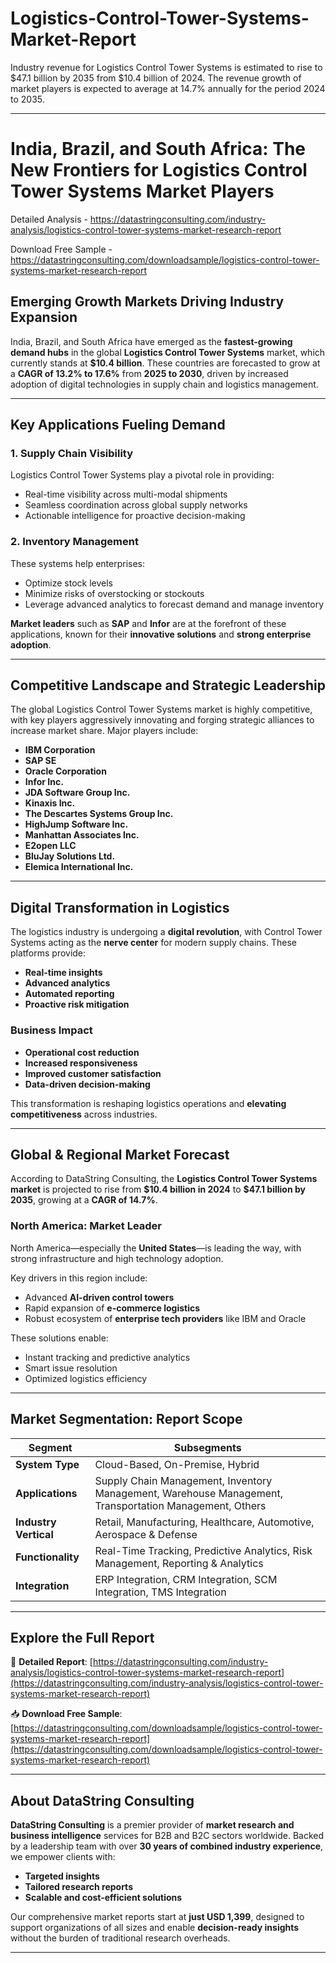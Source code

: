# Logistics-Control-Tower-Systems-Market-Report

Industry revenue for Logistics Control Tower Systems is estimated to rise to $47.1 billion by 2035 from $10.4 billion of 2024. The revenue growth of market players is expected to average at 14.7% annually for the period 2024 to 2035.

---

# **India, Brazil, and South Africa: The New Frontiers for Logistics Control Tower Systems Market Players**

Detailed Analysis - https://datastringconsulting.com/industry-analysis/logistics-control-tower-systems-market-research-report

Download Free Sample - https://datastringconsulting.com/downloadsample/logistics-control-tower-systems-market-research-report

## **Emerging Growth Markets Driving Industry Expansion**

India, Brazil, and South Africa have emerged as the **fastest-growing demand hubs** in the global **Logistics Control Tower Systems** market, which currently stands at **\$10.4 billion**. These countries are forecasted to grow at a **CAGR of 13.2% to 17.6%** from **2025 to 2030**, driven by increased adoption of digital technologies in supply chain and logistics management.

---

## **Key Applications Fueling Demand**

### **1. Supply Chain Visibility**

Logistics Control Tower Systems play a pivotal role in providing:

* Real-time visibility across multi-modal shipments
* Seamless coordination across global supply networks
* Actionable intelligence for proactive decision-making

### **2. Inventory Management**

These systems help enterprises:

* Optimize stock levels
* Minimize risks of overstocking or stockouts
* Leverage advanced analytics to forecast demand and manage inventory

**Market leaders** such as **SAP** and **Infor** are at the forefront of these applications, known for their **innovative solutions** and **strong enterprise adoption**.

---

## **Competitive Landscape and Strategic Leadership**

The global Logistics Control Tower Systems market is highly competitive, with key players aggressively innovating and forging strategic alliances to increase market share. Major players include:

* **IBM Corporation**
* **SAP SE**
* **Oracle Corporation**
* **Infor Inc.**
* **JDA Software Group Inc.**
* **Kinaxis Inc.**
* **The Descartes Systems Group Inc.**
* **HighJump Software Inc.**
* **Manhattan Associates Inc.**
* **E2open LLC**
* **BluJay Solutions Ltd.**
* **Elemica International Inc.**

---

## **Digital Transformation in Logistics**

The logistics industry is undergoing a **digital revolution**, with Control Tower Systems acting as the **nerve center** for modern supply chains. These platforms provide:

* **Real-time insights**
* **Advanced analytics**
* **Automated reporting**
* **Proactive risk mitigation**

### **Business Impact**

* **Operational cost reduction**
* **Increased responsiveness**
* **Improved customer satisfaction**
* **Data-driven decision-making**

This transformation is reshaping logistics operations and **elevating competitiveness** across industries.

---

## **Global & Regional Market Forecast**

According to DataString Consulting, the **Logistics Control Tower Systems market** is projected to rise from **\$10.4 billion in 2024** to **\$47.1 billion by 2035**, growing at a **CAGR of 14.7%**.

### **North America: Market Leader**

North America—especially the **United States**—is leading the way, with strong infrastructure and high technology adoption.

Key drivers in this region include:

* Advanced **AI-driven control towers**
* Rapid expansion of **e-commerce logistics**
* Robust ecosystem of **enterprise tech providers** like IBM and Oracle

These solutions enable:

* Instant tracking and predictive analytics
* Smart issue resolution
* Optimized logistics efficiency

---

## **Market Segmentation: Report Scope**

| **Segment**           | **Subsegments**                                                                                        |
| --------------------- | ------------------------------------------------------------------------------------------------------ |
| **System Type**       | Cloud-Based, On-Premise, Hybrid                                                                        |
| **Applications**      | Supply Chain Management, Inventory Management, Warehouse Management, Transportation Management, Others |
| **Industry Vertical** | Retail, Manufacturing, Healthcare, Automotive, Aerospace & Defense                                     |
| **Functionality**     | Real-Time Tracking, Predictive Analytics, Risk Management, Reporting & Analytics                       |
| **Integration**       | ERP Integration, CRM Integration, SCM Integration, TMS Integration                                     |

---

## **Explore the Full Report**

📘 **Detailed Report**:
[https://datastringconsulting.com/industry-analysis/logistics-control-tower-systems-market-research-report](https://datastringconsulting.com/industry-analysis/logistics-control-tower-systems-market-research-report)

📥 **Download Free Sample**:
[https://datastringconsulting.com/downloadsample/logistics-control-tower-systems-market-research-report](https://datastringconsulting.com/downloadsample/logistics-control-tower-systems-market-research-report)

---

## **About DataString Consulting**

**DataString Consulting** is a premier provider of **market research and business intelligence** services for B2B and B2C sectors worldwide. Backed by a leadership team with over **30 years of combined industry experience**, we empower clients with:

* **Targeted insights**
* **Tailored research reports**
* **Scalable and cost-efficient solutions**

Our comprehensive market reports start at **just USD 1,399**, designed to support organizations of all sizes and enable **decision-ready insights** without the burden of traditional research overheads.

---

